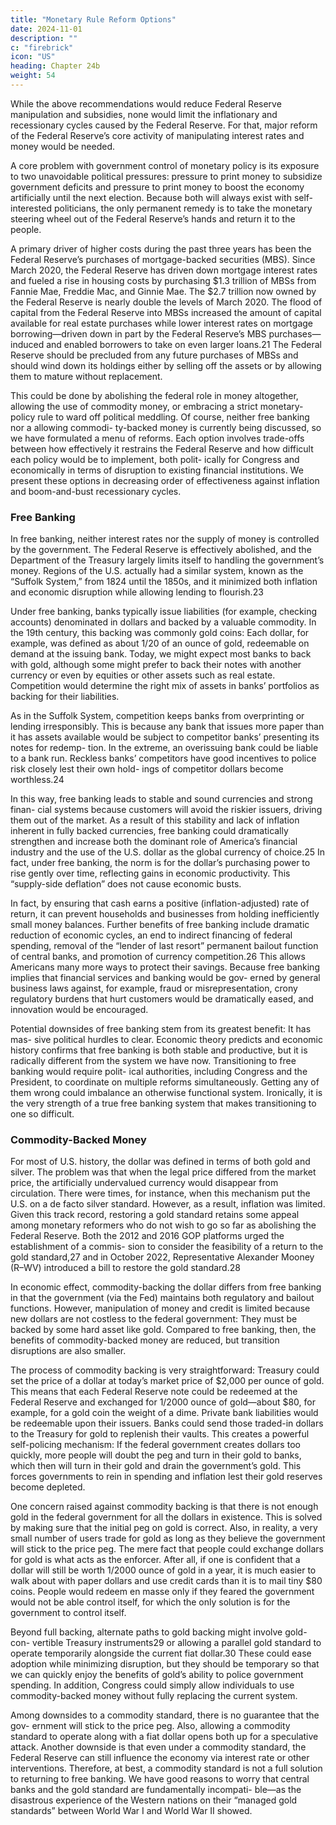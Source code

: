 ```yaml
---
title: "Monetary Rule Reform Options"
date: 2024-11-01
description: ""
c: "firebrick"
icon: "US"
heading: Chapter 24b
weight: 54
---
```



While the above recommendations would reduce Federal Reserve manipulation and subsidies, none would limit the inflationary and recessionary cycles caused by the Federal Reserve. For that, major reform of the Federal Reserve’s core activity of manipulating interest rates and money would be needed.

A core problem with government control of monetary policy is its exposure to two unavoidable political pressures: pressure to print money to subsidize government deficits and pressure to print money to boost the economy artificially
until the next election. Because both will always exist with self-interested politicians, the only permanent remedy is to take the monetary steering wheel out of the Federal Reserve’s hands and return it to the people.

A primary driver of higher costs during the past three years has been the Federal Reserve’s purchases of mortgage-backed securities (MBS). Since March 2020, the Federal Reserve has driven down mortgage interest rates and fueled a rise in housing costs by purchasing $1.3 trillion of MBSs from Fannie Mae, Freddie Mac, and Ginnie Mae. The $2.7 trillion now owned by the Federal Reserve is nearly double the levels of March 2020. The flood of capital from the Federal Reserve into MBSs increased the amount of capital available for real estate purchases while lower interest rates on mortgage borrowing—driven down in part by the Federal Reserve’s MBS purchases— induced and enabled borrowers to take on even larger loans.21 The Federal Reserve should be precluded from any future purchases of MBSs and should wind down its holdings either by selling off the assets or by allowing them to mature without replacement.

This could be done by abolishing the federal role in money altogether, allowing
the use of commodity money, or embracing a strict monetary-policy rule to ward
off political meddling. Of course, neither free banking nor a allowing commodi-
ty-backed money is currently being discussed, so we have formulated a menu of
reforms. Each option involves trade-offs between how effectively it restrains the
Federal Reserve and how difficult each policy would be to implement, both polit-
ically for Congress and economically in terms of disruption to existing financial
institutions. We present these options in decreasing order of effectiveness against
inflation and boom-and-bust recessionary cycles.


### Free Banking

In free banking, neither interest rates nor the supply of money
is controlled by the government. The Federal Reserve is effectively abolished, and
the Department of the Treasury largely limits itself to handling the government’s
money. Regions of the U.S. actually had a similar system, known as the “Suffolk
System,” from 1824 until the 1850s, and it minimized both inflation and economic
disruption while allowing lending to flourish.23

Under free banking, banks typically issue liabilities (for example, checking
accounts) denominated in dollars and backed by a valuable commodity. In the
19th century, this backing was commonly gold coins: Each dollar, for example, was
defined as about 1/20 of an ounce of gold, redeemable on demand at the issuing
bank. Today, we might expect most banks to back with gold, although some might
prefer to back their notes with another currency or even by equities or other assets
such as real estate. Competition would determine the right mix of assets in banks’
portfolios as backing for their liabilities.

As in the Suffolk System, competition keeps banks from overprinting or lending
irresponsibly. This is because any bank that issues more paper than it has assets
available would be subject to competitor banks’ presenting its notes for redemp-
tion. In the extreme, an overissuing bank could be liable to a bank run. Reckless
banks’ competitors have good incentives to police risk closely lest their own hold-
ings of competitor dollars become worthless.24

In this way, free banking leads to stable and sound currencies and strong finan-
cial systems because customers will avoid the riskier issuers, driving them out
of the market. As a result of this stability and lack of inflation inherent in fully
backed currencies, free banking could dramatically strengthen and increase both
the dominant role of America’s financial industry and the use of the U.S. dollar
as the global currency of choice.25 In fact, under free banking, the norm is for the
dollar’s purchasing power to rise gently over time, reflecting gains in economic
productivity. This “supply-side deflation” does not cause economic busts. 

In fact, by ensuring that cash earns a positive (inflation-adjusted) rate of return, it can prevent households and businesses from holding inefficiently small money balances.
Further benefits of free banking include dramatic reduction of economic cycles,
an end to indirect financing of federal spending, removal of the “lender of last
resort” permanent bailout function of central banks, and promotion of currency
competition.26 This allows Americans many more ways to protect their savings.
Because free banking implies that financial services and banking would be gov-
erned by general business laws against, for example, fraud or misrepresentation,
crony regulatory burdens that hurt customers would be dramatically eased, and
innovation would be encouraged.

Potential downsides of free banking stem from its greatest benefit: It has mas-
sive political hurdles to clear. Economic theory predicts and economic history
confirms that free banking is both stable and productive, but it is radically different
from the system we have now. Transitioning to free banking would require polit-
ical authorities, including Congress and the President, to coordinate on multiple
reforms simultaneously. Getting any of them wrong could imbalance an otherwise
functional system. Ironically, it is the very strength of a true free banking system
that makes transitioning to one so difficult.


### Commodity-Backed Money

For most of U.S. history, the dollar was defined in
terms of both gold and silver. The problem was that when the legal price differed
from the market price, the artificially undervalued currency would disappear from
circulation. There were times, for instance, when this mechanism put the U.S. on
a de facto silver standard. However, as a result, inflation was limited.
Given this track record, restoring a gold standard retains some appeal among
monetary reformers who do not wish to go so far as abolishing the Federal Reserve.
Both the 2012 and 2016 GOP platforms urged the establishment of a commis-
sion to consider the feasibility of a return to the gold standard,27 and in October
2022, Representative Alexander Mooney (R–WV) introduced a bill to restore the
gold standard.28

In economic effect, commodity-backing the dollar differs from free banking in
that the government (via the Fed) maintains both regulatory and bailout functions.
However, manipulation of money and credit is limited because new dollars are not
costless to the federal government: They must be backed by some hard asset like
gold. Compared to free banking, then, the benefits of commodity-backed money
are reduced, but transition disruptions are also smaller.

The process of commodity backing is very straightforward: Treasury could
set the price of a dollar at today’s market price of $2,000 per ounce of gold. This
means that each Federal Reserve note could be redeemed at the Federal Reserve
and exchanged for 1/2000 ounce of gold—about $80, for example, for a gold coin the
weight of a dime. Private bank liabilities would be redeemable upon their issuers.
Banks could send those traded-in dollars to the Treasury for gold to replenish their vaults. This creates a powerful self-policing mechanism: If the federal government creates dollars too quickly, more people will doubt the peg and turn in their
gold to banks, which then will turn in their gold and drain the government’s gold.
This forces governments to rein in spending and inflation lest their gold reserves
become depleted.

One concern raised against commodity backing is that there is not enough gold
in the federal government for all the dollars in existence. This is solved by making
sure that the initial peg on gold is correct. Also, in reality, a very small number of
users trade for gold as long as they believe the government will stick to the price
peg. The mere fact that people could exchange dollars for gold is what acts as the
enforcer. After all, if one is confident that a dollar will still be worth 1/2000 ounce
of gold in a year, it is much easier to walk about with paper dollars and use credit
cards than it is to mail tiny $80 coins. People would redeem en masse only if they
feared the government would not be able control itself, for which the only solution
is for the government to control itself.

Beyond full backing, alternate paths to gold backing might involve gold-con-
vertible Treasury instruments29 or allowing a parallel gold standard to operate
temporarily alongside the current fiat dollar.30 These could ease adoption while
minimizing disruption, but they should be temporary so that we can quickly enjoy
the benefits of gold’s ability to police government spending. In addition, Congress
could simply allow individuals to use commodity-backed money without fully
replacing the current system.

Among downsides to a commodity standard, there is no guarantee that the gov-
ernment will stick to the price peg. Also, allowing a commodity standard to operate
along with a fiat dollar opens both up for a speculative attack. Another downside is
that even under a commodity standard, the Federal Reserve can still influence the
economy via interest rate or other interventions. Therefore, at best, a commodity
standard is not a full solution to returning to free banking. We have good reasons
to worry that central banks and the gold standard are fundamentally incompati-
ble—as the disastrous experience of the Western nations on their “managed gold
standards” between World War I and World War II showed.
